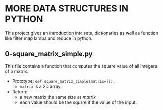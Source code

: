 # MORE DATA STRUCTURES IN PYTHON

This project gives an introduction into sets, dictionaries as well as function like filter map lamba and reduce in python.

## 0-square_matrix_simple.py

This file contains a function that computes the square value of all integers of a matrix.

- Prototype: ``` def square_matrix_simple(matrix=[]): ```
	* ``` matrix ``` is a 2D  array.
- Return:
	* a new matrix the same size as *matrix*
	* each value should be the square if the value of the input.

